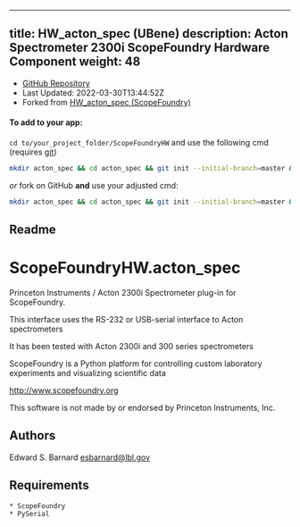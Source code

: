 
---
title: HW_acton_spec (UBene)
description: Acton Spectrometer 2300i ScopeFoundry Hardware Component
weight: 48
---
- [GitHub Repository](https://github.com/UBene/HW_acton_spec)
- Last Updated: 2022-03-30T13:44:52Z
- Forked from [HW_acton_spec (ScopeFoundry)](/docs/300_reference/hw-components/hw_acton_spec-scopefoundry)

#### To add to your app:

`cd to/your_project_folder/ScopeFoundryHW` and use the following cmd (requires [git](/docs/100_development/20_git/))

```bash
mkdir acton_spec && cd acton_spec && git init --initial-branch=master && git remote add upstream_UBene https://github.com/UBene/HW_acton_spec && git pull upstream_UBene master && cd ..
```

*or* fork on GitHub **and** use your adjusted cmd:

```bash
mkdir acton_spec && cd acton_spec && git init --initial-branch=master && git remote add origin https://github.com/YOUR_GH_ACC/HW_acton_spec && git pull origin master && cd ..
```

## Readme
ScopeFoundryHW.acton_spec
=====================

Princeton Instruments / Acton 2300i Spectrometer plug-in for ScopeFoundry.

This interface uses the RS-232 or USB-serial interface to Acton spectrometers

It has been tested with Acton 2300i and 300 series spectrometers


ScopeFoundry is a Python platform for controlling custom laboratory 
experiments and visualizing scientific data

<http://www.scopefoundry.org>

This software is not made by or endorsed by Princeton Instruments, Inc.


Authors
----------

Edward S. Barnard <esbarnard@lbl.gov>


Requirements
------------

	* ScopeFoundry
	* PySerial

